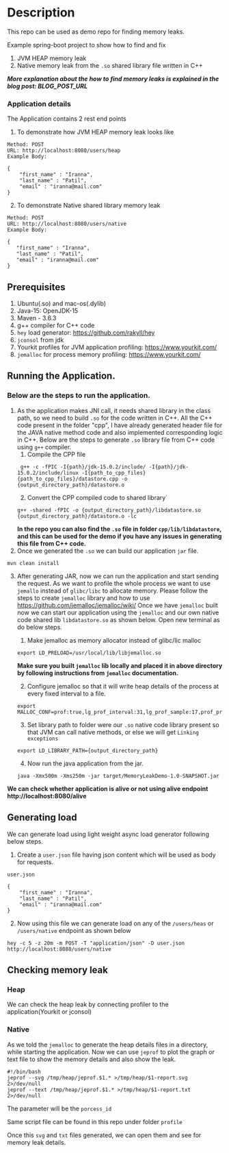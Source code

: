 # Description
This repo can be used as demo repo for finding memory leaks.

Example spring-boot project to show how to find and fix
1. JVM HEAP memory leak
2. Native memory leak from the `.so` shared library file written in C++ 

***More explanation about the how to find memory leaks is explained in the blog post: BLOG_POST_URL***
### Application details
The Application contains 2 rest end points
1. To demonstrate how JVM HEAP memory leak looks like
```
Method: POST
URL: http://localhost:8080/users/heap
Example Body:

{
    "first_name" : "Iranna",
    "last_name" : "Patil",
    "email" : "iranna@mail.com"
}
```
2. To demonstrate Native shared library memory leak
 ```
Method: POST
URL: http://localhost:8080/users/native
Example Body:

{
    "first_name" : "Iranna",
    "last_name" : "Patil",
    "email" : "iranna@mail.com"
}
```

## Prerequisites

1. Ubuntu(.so) and mac-os(.dylib)
2. Java-15: OpenJDK-15
3. Maven - 3.6.3
4. g++ compiler for C++ code
5. `hey` load generator: https://github.com/rakyll/hey
6. `jconsol` from jdk
7. Yourkit profiles for JVM application profiling: https://www.yourkit.com/
8. `jemalloc` for process memory profiling: https://www.yourkit.com/


## Running the Application.
### Below are the steps to run the application.
1. As the application makes JNI call, it needs shared library in the class path, so we need to build `.so` for the code written in C++.
All the C++ code present in the folder "cpp", I have already generated header file for the JAVA native method code    and also implemented corresponding logic in C++.
Below are the steps to generate `.so` library file from C++ code using `g++` compiler.
   1. Compile the CPP file
   ```
    g++ -c -fPIC -I{path}/jdk-15.0.2/include/ -I{path}/jdk-15.0.2/include/linux -I{path_to_cpp_files} {path_to_cpp_files}/datastore.cpp -o {output_directory_path}/datastore.o
   ```
   2. Convert the CPP compiled code to shared library`
   ```
   g++ -shared -fPIC -o {output_directory_path}/libdatastore.so {output_directory_path}/datastore.o -lc
   ```
   **In the repo you can also find the `.so` file in folder `cpp/lib/libdatastore`, and this can be used for the demo if you have any issues in generating this file from C++ code.**
2. Once we generated the `.so` we can build our application `jar` file.
```
mvn clean install
```
3. After generating JAR, now we can run the application and start sending the request.
As we want to profile the whole process we want to use `jemallo` instead of `glibc/libc` to allocate memory.
Please follow the steps to create `jemalloc` library and how to use https://github.com/jemalloc/jemalloc/wiki/
Once we have `jemalloc` built now we can start our application using the `jemalloc` and our own native code shared lib `libdatastore.so` as shown below.
Open new terminal as do below steps.
   1. Make jemalloc as memory allocator instead of glibc/lic malloc
   ```
   export LD_PRELOAD=/usr/local/lib/libjemalloc.so
   ```
   **Make sure you built `jemalloc` lib locally and placed it in above directory by following instructions from `jemalloc` documentation.**

   2. Configure jemalloc so that it will write heap details of the process at every fixed interval to a file.
   ```
   export MALLOC_CONF=prof:true,lg_prof_interval:31,lg_prof_sample:17,prof_prefix:/tmp/heap/jeprof
   ```
   3. Set library path to folder were our `.so` native code library present so that JVM can call native methods, or else we will get `Linking exceptions`
   ```
   export LD_LIBRARY_PATH={output_directory_path}
   ```
   4. Now run the java application from the jar.
   ```
   java -Xmx500m -Xms250m -jar target/MemoryLeakDemo-1.0-SNAPSHOT.jar
   ```
**We can check whether application is alive or not using alive endpoint http://localhost:8080/alive**

## Generating load
We can generate load using light weight async load generator following below steps.
1. Create a `user.json` file having json content which will be used as body for requests.
```
user.json

{
    "first_name" : "Iranna",
    "last_name" : "Patil",
    "email" : "iranna@mail.com"
}
```
2. Now using this file we can generate load on any of the `/users/heas` or `/users/native` endpoint as shown below
```
hey -c 5 -z 20m -m POST -T "application/json" -D user.json http://localhost:8080/users/native
```

## Checking memory leak
### Heap
We can check the heap leak by connecting profiler to the application(Yourkit or jconsol)

### Native
As we told the `jemalloc` to generate the heap details files in a directory, while starting the application.
Now we can use `jeprof`  to plot the graph or text file to show the memory details and also show the leak.
```
#!/bin/bash
jeprof --svg /tmp/heap/jeprof.$1.* >/tmp/heap/$1-report.svg 2>/dev/null
jeprof --text /tmp/heap/jeprof.$1.* >/tmp/heap/$1-report.txt 2>/dev/null
```
The parameter will be the `porcess_id`

Same script file can be found in this repo under folder `profile`

Once this `svg` and `txt` files generated, we can open them and see for memory leak details.

